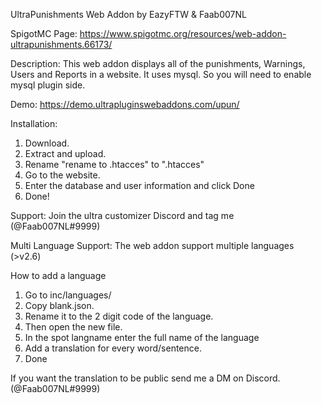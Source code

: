UltraPunishments
Web Addon by EazyFTW & Faab007NL

SpigotMC Page:
https://www.spigotmc.org/resources/web-addon-ultrapunishments.66173/

Description:
This web addon displays all of the punishments, Warnings, Users and Reports in a website.
It uses mysql. So you will need to enable mysql plugin side.

Demo:
https://demo.ultrapluginswebaddons.com/upun/

Installation:
1) Download.
2) Extract and upload.
3) Rename "rename to .htacces" to ".htacces"
4) Go to the website.
5) Enter the database and user information and click Done
6) Done!

Support:
Join the ultra customizer Discord and tag me (@Faab007NL#9999)

Multi Language Support:
The web addon support multiple languages (>v2.6)

How to add a language
1) Go to inc/languages/
2) Copy blank.json.
3) Rename it to the 2 digit code of the language.
4) Then open the new file.
5) In the spot langname enter the full name of the language
6) Add a translation for every word/sentence.
7) Done

If you want the translation to be public send me a DM on Discord. (@Faab007NL#9999)
